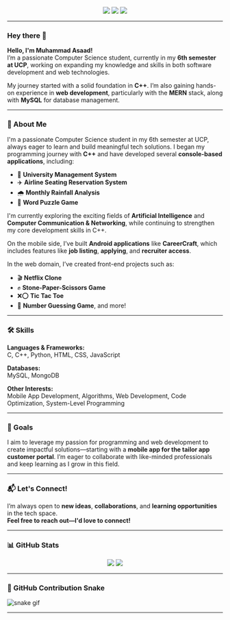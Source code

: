 <p align="center">
  <a href="https://www.linkedin.com/in/your-link"><img src="https://img.shields.io/badge/LinkedIn-%230077B5.svg?style=for-the-badge&logo=linkedin&logoColor=white" /></a>
  <a href="https://www.facebook.com/your-profile"><img src="https://img.shields.io/badge/Facebook-%231877F2.svg?style=for-the-badge&logo=facebook&logoColor=white" /></a>
  <a href="https://twitter.com/yourhandle"><img src="https://img.shields.io/badge/Twitter-%231DA1F2.svg?style=for-the-badge&logo=twitter&logoColor=white" /></a>
</p>

---

### Hey there 👋  
**Hello, I'm Muhammad Asaad!**  
I’m a passionate Computer Science student, currently in my **6th semester at UCP**, working on expanding my knowledge and skills in both software development and web technologies.

My journey started with a solid foundation in **C++**. I’m also gaining hands-on experience in **web development**, particularly with the **MERN** stack, along with **MySQL** for database management.

---

### 🚀 About Me

I'm a passionate Computer Science student in my 6th semester at UCP, always eager to learn and build meaningful tech solutions. I began my programming journey with **C++** and have developed several **console-based applications**, including:

- 🏫 **University Management System**
- ✈️ **Airline Seating Reservation System**
- 🌧️ **Monthly Rainfall Analysis**
- 🧩 **Word Puzzle Game**

I'm currently exploring the exciting fields of **Artificial Intelligence** and **Computer Communication & Networking**, while continuing to strengthen my core development skills in C++.

On the mobile side, I’ve built **Android applications** like **CareerCraft**, which includes features like **job listing**, **applying**, and **recruiter access**.

In the web domain, I’ve created front-end projects such as:  
- 🎬 **Netflix Clone**  
- ✊ **Stone-Paper-Scissors Game**  
- ❌⭕ **Tic Tac Toe**  
- 🔢 **Number Guessing Game**, and more!

---

### 🛠️ Skills  
**Languages & Frameworks:**  
C, C++, Python, HTML, CSS, JavaScript  

**Databases:**  
MySQL, MongoDB  

**Other Interests:**  
Mobile App Development, Algorithms, Web Development, Code Optimization, System-Level Programming

---

### 🎯 Goals  
I aim to leverage my passion for programming and web development to create impactful solutions—starting with a **mobile app for the tailor app customer portal**. I’m eager to collaborate with like-minded professionals and keep learning as I grow in this field.

---

### 📬 Let's Connect!  
I’m always open to **new ideas**, **collaborations**, and **learning opportunities** in the tech space.  
**Feel free to reach out—I'd love to connect!**

---

### 📊 GitHub Stats

<p align="center">
  <img src="https://github-readme-stats.vercel.app/api?username=Asaad-108&show_icons=true&theme=radical" />
  <img src="https://github-readme-stats.vercel.app/api/top-langs/?username=Asaad-108&layout=compact&theme=radical" />
</p>

---

### 🐍 GitHub Contribution Snake

![snake gif](https://github.com/Asaad-108/Asaad-108/blob/output/github-contribution-grid-snake.svg)

---


<!---
Asaad-108/Asaad-108 is a ✨ special ✨ repository because its `README.md` (this file) appears on your GitHub profile.
You can click the Preview link to take a look at your changes.
--->
